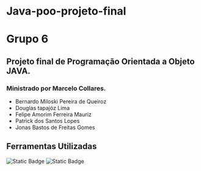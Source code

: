 # Java-poo-projeto-final
# Grupo 6
## Projeto final de Programação Orientada a Objeto JAVA.
### Ministrado por Marcelo Collares.

* Bernardo Miloski Pereira de Queiroz
* Douglas tapajóz Lima
* Felipe Amorim Ferreira Mauriz
* Patrick dos Santos Lopes
* Jonas Bastos de Freitas Gomes

## Ferramentas Utilizadas
![Static Badge](https://img.shields.io/badge/-ECLIPSE?style=plastic&logoColor=%23ffffff&label=JAVA&labelColor=%230000cf&color=f01707)
![Static Badge](https://img.shields.io/badge/-ECLIPSE?style=plastic&logo=eclipseide&logoColor=%23ffffff&label=ECLIPSE&labelColor=%232C2255&color=%232C2255)
